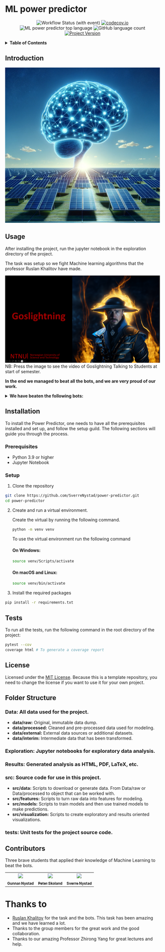 # ML power predictor  

<div align="center">

![Workflow Status (with event)](https://img.shields.io/github/actions/workflow/status/SverreNystad/power-predictor/python-package.yml)
[![codecov.io](https://codecov.io/github/SverreNystad/power-predictor/coverage.svg?branch=main)](https://codecov.io/github/SverreNystad/power-predictor?branch=main)
![ML power predictor top language](https://img.shields.io/github/languages/top/SverreNystad/power-predictor)
![GitHub language count](https://img.shields.io/github/languages/count/SverreNystad/power-predictor)
[![Project Version](https://img.shields.io/badge/version-0.0.1-blue)](https://img.shields.io/badge/version-0.0.1-blue)

</div>

<details>
  <summary> <b> Table of Contents </b> </summary>
  <ol>
    <li>
    <a href="#ML power predictor"> Power Predictor </a>
    </li>
    <li>
      <a href="#Introduction">Introduction</a>
    </li>
    </li>
    <li><a href="#Usage">Usage</a></li>
    <li><a href="#Installation">Installation</a>
      <ul>
        <li><a href="#Prerequisites">Prerequisites</a></li>
        <li><a href="#Setup">Setup</a></li>
      </ul>
    </li>
    <li><a href="#Tests">Tests</a></li>
    <li><a href="#license">License</a></li>
  </ol>
</details>

## Introduction

![Alt text](docs/model_image.png)

## Usage
After installing the project, run the jupyter notebook in the exploration directory of the project.


The task was setup so we fight Machine learning algorithms that the professor Ruslan Khalitov have made.

[![Goslightning Talking to Students at start of semester](docs/bots/goslightning.png)](docs/supergosling_lowres.mp4)
NB: Press the image to see the video of Goslightning Talking to Students at start of semester.

**In the end we managed to beat all the bots, and we are very proud of our work.**

<details>
  <summary><b> We have beaten the following bots: </b></summary>

  ![gosborg](docs/bots/gosborg.png)

  ![kenshi](docs/bots/kenshi.png)

  ![quan-gos-chill](docs/bots/quan-gos-chill.png)

  ![gosipon](docs/bots/gospion.png)

  ![ryleena](docs/bots/ryleena.png)

  ![frostling](docs/bots/frostling.png)

  ![La La Lizard](docs/bots/la-la-lizard.png)

  ![KEN-O](docs/bots/ken-o.png)

  ![Shao RyKhan](docs/bots/shao-rykhan.png)

  ![Alt text](docs/bots/goslightning.png)
</details>


## Installation
To install the Power Predictor, one needs to have all the prerequisites installed and set up, and follow the setup guild. The following sections will guide you through the process.
### Prerequisites
- Python 3.9 or higher
- Jupyter Notebook
  

### Setup
1. Clone the repository
```bash
git clone https://github.com/SverreNystad/power-predictor.git
cd power-predictor
```
2. Create and run a virtual environment.

    Create the virtual by running the following command.
    ```bash
    python -m venv venv
    ```
    To use the virtual environment run the following command
    #### On Windows:
    ```bash
    source venv/Scripts/activate
    ```
    #### On macOS and Linux: 
    ```bash
    source venv/bin/activate
    ```

3. Install the required packages
```bash
pip install -r requirements.txt
```

## Tests
To run all the tests, run the following command in the root directory of the project:
```bash
pytest --cov
coverage html # To generate a coverage report
```

## License
Licensed under the [MIT License](LICENSE). Because this is a template repository, you need to change the license if you want to use it for your own project.

## Folder Structure

### **Data:** All data used for the project.
* **data/raw:** Original, immutable data dump.
* **data/processed:** Cleaned and pre-processed data used for modeling.
* **data/external:** External data sources or additional datasets.
* **data/interim:** Intermediate data that has been transformed.

### **Exploration:** Jupyter notebooks for exploratory data analysis.


### **Results:** Generated analysis as HTML, PDF, LaTeX, etc.

### **src:** Source code for use in this project.
* **src/data:** Scripts to download or generate data. From Data/raw or Data/processed to object that can be worked with.
* **src/features:** Scripts to turn raw data into features for modeling.
* **src/models:** Scripts to train models and then use trained models to make predictions.
* **src/visualization:** Scripts to create exploratory and results oriented visualizations.

### **tests:** Unit tests for the project source code.

## Contributors
Three brave students that applied their knowledge of Machine Learning to beat the bots.


<table>
    <td align="center">
        <a href="https://github.com/Gunnar2908">
            <img src="https://github.com/Gunnar2908.png?size=100" width="100px;"/><br />
            <sub><b>Gunnar Nystad</b></sub>
        </a>
    </td>
    <td align="center">
        <a href="https://github.com/pskoland">
            <img src="https://github.com/pskoland.png?size=100" width="100px;"/><br />
            <sub><b>Peter Skoland</b></sub>
        </a>
    </td>
    <td align="center">
        <a href="https://github.com/SverreNystad">
            <img src="https://github.com/SverreNystad.png?size=100" width="100px;"/><br />
            <sub><b>Sverre Nystad</b></sub>
        </a>
    </td>
  
  </tr>
</table>

# Thanks to

* [Ruslan Khalitov](https://github.com/RuslanKhalitov) for the task and the bots. This task has been amazing and we have learned a lot.
* Thanks to the group members for the great work and the good collaboration.
* Thanks to our amazing Professor Zhirong Yang for great lectures and help.